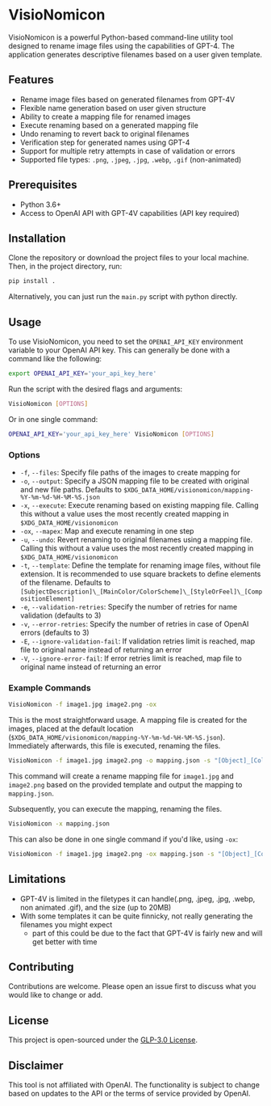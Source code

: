 # VisioNomicon

VisioNomicon is a powerful Python-based command-line utility tool designed to rename image files using the capabilities of GPT-4. The application generates descriptive filenames based on a user given template.

## Features

- Rename image files based on generated filenames from GPT-4V
- Flexible name generation based on user given structure
- Ability to create a mapping file for renamed images
- Execute renaming based on a generated mapping file
- Undo renaming to revert back to original filenames
- Verification step for generated names using GPT-4
- Support for multiple retry attempts in case of validation or errors
- Supported file types: `.png`, `.jpeg`, `.jpg`, `.webp`, `.gif` (non-animated)

## Prerequisites

- Python 3.6+
- Access to OpenAI API with GPT-4V capabilities (API key required)

## Installation

Clone the repository or download the project files to your local machine. Then, in the project directory, run:
```bash
pip install .
```

Alternatively, you can just run the `main.py` script with python directly.

## Usage

To use VisioNomicon, you need to set the `OPENAI_API_KEY` environment variable to your OpenAI API key. This can generally be done with a command like the following:
```bash
export OPENAI_API_KEY='your_api_key_here'
```

Run the script with the desired flags and arguments:

```bash
VisioNomicon [OPTIONS]
```

Or in one single command:

```bash
OPENAI_API_KEY='your_api_key_here' VisioNomicon [OPTIONS] 
```

### Options

- `-f`, `--files`: Specify file paths of the images to create mapping for
- `-o`, `--output`: Specify a JSON mapping file to be created with original and new file paths. Defaults to `$XDG_DATA_HOME/visionomicon/mapping-%Y-%m-%d-%H-%M-%S.json`
- `-x`, `--execute`: Execute renaming based on existing mapping file. Calling this without a value uses the most recently created mapping in `$XDG_DATA_HOME/visionomicon`
- `-ox`, `--mapex`: Map and execute renaming in one step
- `-u`, `--undo`: Revert renaming to original filenames using a mapping file. Calling this without a value uses the most recently created mapping in `$XDG_DATA_HOME/visionomicon`
- `-t`, `--template`: Define the template for renaming image files, without file extension. It is recommended to use square brackets to define elements of the filename. Defaults to `[SubjectDescription]\_[MainColor/ColorScheme]\_[StyleOrFeel]\_[CompositionElement]`
- `-e`, `--validation-retries`: Specify the number of retries for name validation (defaults to 3)
- `-v`, `--error-retries`: Specify the number of retries in case of OpenAI errors (defaults to 3)
- `-E`, `--ignore-validation-fail`: If validation retries limit is reached, map file to original name instead of returning an error
- `-V`, `--ignore-error-fail`: If error retries limit is reached, map file to original name instead of returning an error

### Example Commands

```bash
VisioNomicon -f image1.jpg image2.png -ox
```

This is the most straightforward usage. A mapping file is created for the images, placed at the default location (`$XDG_DATA_HOME/visionomicon/mapping-%Y-%m-%d-%H-%M-%S.json`). Immediately afterwards, this file is executed, renaming the files.

```bash
VisioNomicon -f image1.jpg image2.png -o mapping.json -s "[Object]_[Color]_[Style]"
```

This command will create a rename mapping file for `image1.jpg` and `image2.png` based on the provided template and output the mapping to `mapping.json`.

Subsequently, you can execute the mapping, renaming the files.

```bash
VisioNomicon -x mapping.json
```

This can also be done in one single command if you'd like, using `-ox`:

```bash
VisioNomicon -f image1.jpg image2.png -ox mapping.json -s "[Object]_[Color]_[Style]"
```

## Limitations

- GPT-4V is limited in the filetypes it can handle(.png, .jpeg, .jpg, .webp, non animated .gif), and the size (up to 20MB)
- With some templates it can be quite finnicky, not really generating the filenames you might expect
  - part of this could be due to the fact that GPT-4V is fairly new and will get better with time

## Contributing

Contributions are welcome. Please open an issue first to discuss what you would like to change or add.

## License

This project is open-sourced under the [GLP-3.0 License](LICENSE).

## Disclaimer

This tool is not affiliated with OpenAI. The functionality is subject to change based on updates to the API or the terms of service provided by OpenAI.
